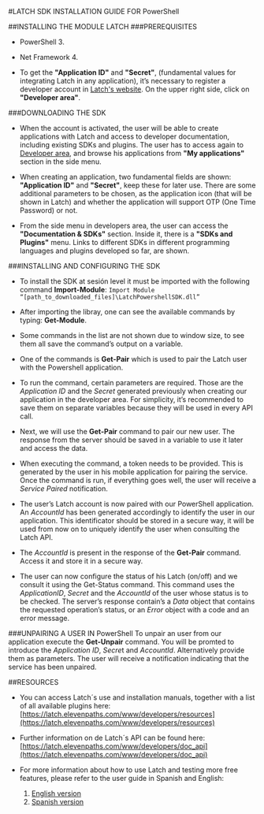 #LATCH SDK INSTALLATION GUIDE FOR PowerShell


##INSTALLING THE MODULE LATCH
###PREREQUISITES 
- PowerShell 3.

- Net Framework 4.

- To get the **"Application ID"** and **"Secret"**, (fundamental values for integrating Latch in any application), it’s necessary to register a developer account in [Latch's website](https://latch.elevenpaths.com). On the upper right side, click on **"Developer area"**. 


###DOWNLOADING THE SDK
 * When the account is activated, the user will be able to create applications with Latch and access to developer documentation, including existing SDKs and plugins. The user has to access again to [Developer area](https://latch.elevenpaths.com/www/developerArea), and browse his applications from **"My applications"** section in the side menu.

* When creating an application, two fundamental fields are shown: **"Application ID"** and **"Secret"**, keep these for later use. There are some additional parameters to be chosen, as the application icon (that will be shown in Latch) and whether the application will support OTP  (One Time Password) or not.

* From the side menu in developers area, the user can access the **"Documentation & SDKs"** section. Inside it, there is a **"SDKs and Plugins"** menu. Links to different SDKs in different programming languages and plugins developed so far, are shown.

###INSTALLING AND CONFIGURING THE SDK

- To install the SDK at sesión level it must be imported with the following command **Import-Module**:
 `Import Module “[path_to_downloaded_files]\LatchPowershellSDK.dll”`

- After importing the libray, one can see the available commands by typing: **Get-Module**.

- Some commands in the list are not shown due to window size, to see them all save the command’s output on a variable.

- One of the commands is **Get-Pair** which is used to pair the Latch user with the Powershell application.

- To run the command, certain parameters are required. Those are the *Application ID* and the *Secret* generated previously when creating our application in the developer area. For simplicity, it’s recommended to save them on separate variables because they will be used in every API call.

- Next, we will use the **Get-Pair** command to pair our new user. The response from the server should be saved in a variable to use it later and access the data.

- When executing the command, a token needs to be provided. This is generated by the user in his mobile application for pairing the service. Once the command is run, if everything goes well, the user will receive a *Service Paired* notification.

- The user’s Latch account is now paired with our PowerShell application. An *AccountId* has been generated accordingly to identify the user in our application. This identificator should be stored in a secure way, it will be used from now on to uniquely identify the user when consulting the Latch API.

- The *AccountId* is present in the response of the **Get-Pair** command. Access it and store it in a secure way.

- The user can now configure the status of his Latch (on/off) and we consult it using the Get-Status command. This command uses the *ApplicationID*, *Secret* and the *AccountId* of the user whose status is to be checked. The server’s response contain’s a *Data* object that contains the requested operation’s status, or an *Error* object with a code and an error message.



###UNPAIRING A USER IN PowerShell
To unpair an user from our application execute the **Get-Unpair** command. You will be promted to introduce the *Application ID*, *Secre*t and *AccountId*. Alternatively provide them as parameters. The user will receive a notification indicating that the service has been unpaired. 


##RESOURCES
- You can access Latch´s use and installation manuals, together with a list of all available plugins here: [https://latch.elevenpaths.com/www/developers/resources](https://latch.elevenpaths.com/www/developers/resources)

- Further information on de Latch´s API can be found here: [https://latch.elevenpaths.com/www/developers/doc_api](https://latch.elevenpaths.com/www/developers/doc_api)

- For more information about how to use Latch and testing more free features, please refer to the user guide in Spanish and English:
	1. [English version](https://latch.elevenpaths.com/www/public/documents/howToUseLatchNevele_EN.pdf)
	1. [Spanish version](https://latch.elevenpaths.com/www/public/documents/howToUseLatchNevele_ES.pdf)
